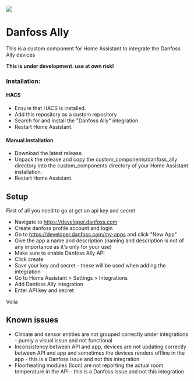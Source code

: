 [![](https://img.shields.io/github/release/mtrab/danfoss_ally/all.svg?style=plastic)](https://github.com/mtrab/danfoss_ally/releases)

# Danfoss Ally

This is a custom component for Home Assistant to integrate the Danfoss Ally devices

**This is under development. use at own risk!**

### Installation:

#### HACS

- Ensure that HACS is installed.
- Add this repository as a custom repository
- Search for and install the "Danfoss Ally" integration.
- Restart Home Assistant.

#### Manual installation

- Download the latest release.
- Unpack the release and copy the custom_components/danfoss_ally directory into the custom_components directory of your Home Assistant installation.
- Restart Home Assistant.

## Setup

First of all you need to go at get an api key and secret

* Navigate to https://developer.danfoss.com
* Create danfoss profile account and login
* Go to https://developer.danfoss.com/my-apps and click "New App"
* Give the app a name and description (naming and description is not of any importance as it's only for your use)
* Make sure to enable Danfoss Ally API
* Click create
* Save your key and secret - these will be used when adding the integration
* Go to Home Assistant > Settings > Integrations
* Add Danfoss Ally integration
* Enter API key and secret

Voila

## Known issues

* Climate and sensor entities are not grouped correctly under integrations - purely a visual issue and not functional
* Inconsistency between API and app, devices are not updating correctly between API and app and sometimes the devices renders offline in the app - this is a Danfoss issue and not this integration
* Floorheating modules (Icon) are not reporting the actual room temperature in the API - this is a Danfoss issue and not this integration
